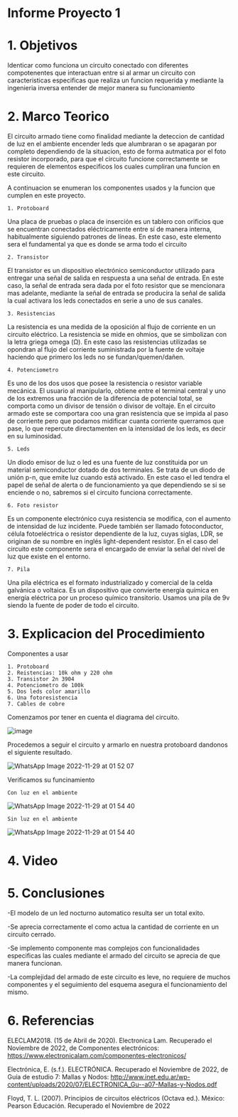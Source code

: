 # Informe Proyecto 1

# 1. Objetivos

Identicar como funciona un circuito conectado con diferentes compotenentes que interactuan entre si al armar un circuito con caracteristicas especificas que realiza un funcion requerida y mediante la ingenieria inversa entender de mejor manera su funcionamiento 

# 2. Marco Teorico

El circuito armado tiene como finalidad mediante la deteccion de cantidad de luz en el ambiente encender leds que alumbraran o se apagaran por completo dependiendo de la situacion, esto de forma autmatica por el foto resistor incorporado, para que el circuito funcione correctamente se requieren de elementos especificos los cuales cumpliran una funcion en este circuito.

A continuacion se enumeran los componentes usados y la funcion que cumplen en este proyecto.

    1. Protoboard
  
Una placa de pruebas o placa de inserción es un tablero con orificios que se encuentran conectados eléctricamente entre sí de manera interna, habitualmente siguiendo patrones de líneas. En este caso, este elemento sera el fundamental ya que es donde se arma todo el circuito 
  
    2. Transistor
El transistor es un dispositivo electrónico semiconductor utilizado para entregar una señal de salida en respuesta a una señal de entrada.
En este caso, la señal de entrada sera dada por el foto resistor que se mencionara mas adelante, mediante la señal de entrada se producira la señal de salida la cual activara los leds conectados en serie a uno de sus canales.

    3. Resistencias
La resistencia es una medida de la oposición al flujo de corriente en un circuito eléctrico. La resistencia se mide en ohmios, que se simbolizan con la letra griega omega (Ω). En este caso las resistencias utilizadas se opondran al flujo del corriente suministrada por la fuente de voltaje haciendo que primero los leds no se fundan/quemen/dañen.
   
    4. Potenciometro
Es uno de los dos usos que posee la resistencia o resistor variable mecánica. El usuario al manipularlo, obtiene entre el terminal central y uno de los extremos una fracción de la diferencia de potencial total, se comporta como un divisor de tensión o divisor de voltaje. En el circuito armado este se comportara coo una gran resistencia que se impida al paso de corriente pero que podamos midificar cuanta corriente querramos que pase, lo que repercute directamenten en la intensidad de los leds, es decir en su luminosidad.
   
    5. Leds
Un diodo emisor de luz o led es una fuente de luz constituida por un material semiconductor dotado de dos terminales. Se trata de un diodo de unión p-n, que emite luz cuando está activado. En este caso el led tendra el papel de señal de alerta o de funcionamiento ya que dependiendo se si se enciende o no, sabremos si el circuito funciona correctamente.
   
    6. Foto resistor
    
Es un componente electrónico cuya resistencia se modifica, con el aumento de intensidad de luz incidente. Puede también ser llamado fotoconductor, célula fotoeléctrica o resistor dependiente de la luz, cuyas siglas, LDR, se originan de su nombre en inglés light-dependent resistor. En el caso del circuito este componente sera el encargado de enviar la señal del nivel de luz que existe en el entorno.
     
    7. Pila
Una pila eléctrica es el formato industrializado y comercial de la celda galvánica o voltaica. Es un dispositivo que convierte energía química en energía eléctrica por un proceso químico transitorio. Usamos una pila de 9v siendo la fuente de poder de todo el circuito.

# 3. Explicacion del Procedimiento

Componentes a usar

    1. Protoboard
    2. Reistencias: 10k ohm y 220 ohm
    3. Transistor 2n 3904
    4. Potenciometro de 100k
    5. Dos leds color amarillo
    6. Una fotoresistencia
    7. Cables de cobre

Comenzamos por tener en cuenta el diagrama del circuito.

![image](https://user-images.githubusercontent.com/116781677/204458896-773c51f7-cb8a-4e51-957a-16e9bce1b385.png)

Procedemos a seguir el circuito y armarlo en nuestra protoboard dandonos el siguiente resultado.

![WhatsApp Image 2022-11-29 at 01 52 07](https://user-images.githubusercontent.com/116781677/204459344-516a3d36-3805-49fa-8a4e-772fe5ad581b.jpg)

Verificamos su funcinamiento

    Con luz en el ambiente

![WhatsApp Image 2022-11-29 at 01 54 40](https://user-images.githubusercontent.com/116781677/204459792-29af2bc4-4ab7-4ecd-9aba-bf3182f21243.jpg)

    Sin luz en el ambiente
    
![WhatsApp Image 2022-11-29 at 01 54 40](https://user-images.githubusercontent.com/116781677/204459861-7bcb4a6d-a1b2-4617-bbad-7d179b63e5d9.jpg)

# 4. Video

# 5. Conclusiones

-El modelo de un led nocturno automatico resulta ser un total exito.

-Se aprecia correctamente el como actua la cantidad de corriente en un circuito cerrado.

-Se implemento componente mas complejos con funcionalidades especificas las cuales mediante el armado del circuito se aprecia de que manera funcionan.

-La complejidad del armado de este circuito es leve, no requiere de muchos componentes y el seguimiento del esquema asegura el funcionamiento del mismo.

# 6. Referencias

ELECLAM2018. (15 de Abril de 2020). Electronica Lam. Recuperado el Noviembre de 2022, de Componentes electrónicos: https://www.electronicalam.com/componentes-electronicos/

Electrónica, E. (s.f.). ELECTRÓNICA. Recuperado el Noviembre de 2022, de Guía de estudio 7: Mallas y Nodos: http://www.inet.edu.ar/wp-content/uploads/2020/07/ELECTRONICA_Gu--a07-Mallas-y-Nodos.pdf

Floyd, T. L. (2007). Principios de circuitos eléctricos (Octava ed.). México: Pearson Educación. Recuperado el Noviembre de 2022



